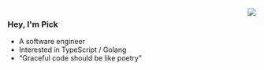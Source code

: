 <image align="right" src="https://github-readme-stats.vercel.app/api?username=picknight&hide=stars,issues&count_private=true&show_icons=true" />

### Hey, I'm Pick

- A software engineer
- Interested in TypeScript / Golang
- "Graceful code should be like poetry"




